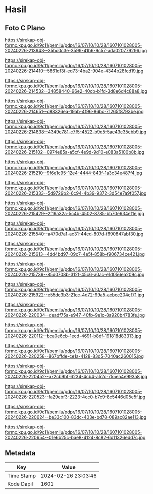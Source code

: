 # Hasil

## Foto C Plano

https://sirekap-obj-formc.kpu.go.id/9c11/pemilu/pdpr/16/07/10/10/28/1607101028005-20240226-213943--35bc0c3e-3599-41b6-9c57-ada020779296.jpg

https://sirekap-obj-formc.kpu.go.id/9c11/pemilu/pdpr/16/07/10/10/28/1607101028005-20240226-214410--5861df3f-ed73-4ba2-904e-4344b28fcd19.jpg

https://sirekap-obj-formc.kpu.go.id/9c11/pemilu/pdpr/16/07/10/10/28/1607101028005-20240226-214532--34858440-96e2-40cb-b1fd-3d8e6d4c88a8.jpg

https://sirekap-obj-formc.kpu.go.id/9c11/pemilu/pdpr/16/07/10/10/28/1607101028005-20240226-214651--d88326ea-19ab-4f96-86bc-71265f8793be.jpg

https://sirekap-obj-formc.kpu.go.id/9c11/pemilu/pdpr/16/07/10/10/28/1607101028005-20240226-214838--4349e781-c7f5-4522-b9d5-5ae43c35ebb9.jpg

https://sirekap-obj-formc.kpu.go.id/9c11/pemilu/pdpr/16/07/10/10/28/1607101028005-20240226-215102--0974e85a-a5cf-4e9d-9d10-e083a5100b8b.jpg

https://sirekap-obj-formc.kpu.go.id/9c11/pemilu/pdpr/16/07/10/10/28/1607101028005-20240226-215210--9f6e1c95-12e4-4444-843f-1a3c34e487f4.jpg

https://sirekap-obj-formc.kpu.go.id/9c11/pemilu/pdpr/16/07/10/10/28/1607101028005-20240226-215333--5d9729b2-6c94-4b39-9372-3d54e7a9f057.jpg

https://sirekap-obj-formc.kpu.go.id/9c11/pemilu/pdpr/16/07/10/10/28/1607101028005-20240226-215429--2f19a32a-5c4b-4502-8785-bb70e634ef1e.jpg

https://sirekap-obj-formc.kpu.go.id/9c11/pemilu/pdpr/16/07/10/10/28/1607101028005-20240226-215540--a470d7a1-ac31-44ed-807d-f690847abf30.jpg

https://sirekap-obj-formc.kpu.go.id/9c11/pemilu/pdpr/16/07/10/10/28/1607101028005-20240226-215613--4dd4bd97-09c7-4e5f-858b-f906734ce421.jpg

https://sirekap-obj-formc.kpu.go.id/9c11/pemilu/pdpr/16/07/10/10/28/1607101028005-20240226-215739--85d0708b-312f-45c6-a0ac-e1d056ea209c.jpg

https://sirekap-obj-formc.kpu.go.id/9c11/pemilu/pdpr/16/07/10/10/28/1607101028005-20240226-215922--e55dc3b3-21ec-4d72-99a5-acbcc204cf71.jpg

https://sirekap-obj-formc.kpu.go.id/9c11/pemilu/pdpr/16/07/10/10/28/1607101028005-20240226-220034--deadf75a-e947-40fb-9e1c-8a920b4783fe.jpg

https://sirekap-obj-formc.kpu.go.id/9c11/pemilu/pdpr/16/07/10/10/28/1607101028005-20240226-220112--bca0e6cb-1ecd-4691-b8df-191818d83313.jpg

https://sirekap-obj-formc.kpu.go.id/9c11/pemilu/pdpr/16/07/10/10/28/1607101028005-20240226-220258--867bffde-ce1a-4128-83d5-7040ac260015.jpg

https://sirekap-obj-formc.kpu.go.id/9c11/pemilu/pdpr/16/07/10/10/28/1607101028005-20240226-220452--a72cb9bf-6234-4cb4-a52c-755ea4e993a8.jpg

https://sirekap-obj-formc.kpu.go.id/9c11/pemilu/pdpr/16/07/10/10/28/1607101028005-20240226-220523--fa29ebf3-2223-4cc0-b7c9-8c5446d05e5f.jpg

https://sirekap-obj-formc.kpu.go.id/9c11/pemilu/pdpr/16/07/10/10/28/1607101028005-20240226-220624--be33c100-83dc-403e-bd78-089ac82ae113.jpg

https://sirekap-obj-formc.kpu.go.id/9c11/pemilu/pdpr/16/07/10/10/28/1607101028005-20240226-220654--01e6b25c-bae8-4124-8c82-6d11326edd7c.jpg


## Metadata

| Key        | Value               |
| ---------- | ------------------- |
| Time Stamp | 2024-02-26 23:03:46 |
| Kode Dapil | 1601                |



